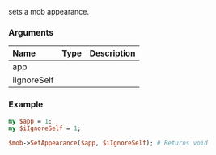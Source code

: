 sets a mob appearance.
### Arguments
**Name**|**Type**|**Description**
:---|:---|:---
app||
iIgnoreSelf||

### Example

```perl
my $app = 1;
my $iIgnoreSelf = 1;

$mob->SetAppearance($app, $iIgnoreSelf); # Returns void
```